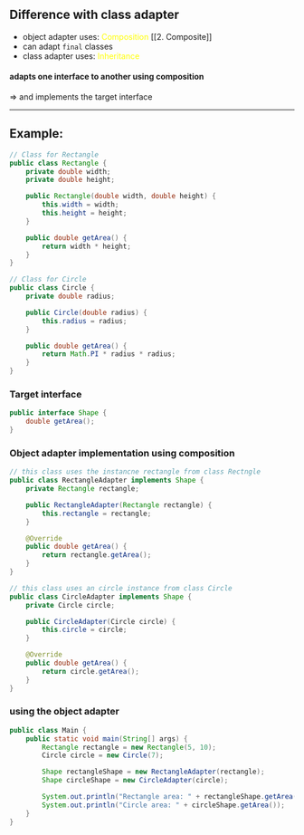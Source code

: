 ## Difference with class adapter
- object adapter uses: <span style="color:#ffff00">Composition</span> [[2. Composite]]
- can adapt `final` classes
- class adapter uses: <span style="color:#ffff00">Inheritance</span> 


#### adapts one interface to another using composition
=> and implements the target interface

---

## Example:
```Java
// Class for Rectangle
public class Rectangle {
    private double width;
    private double height;

    public Rectangle(double width, double height) {
        this.width = width;
        this.height = height;
    }

    public double getArea() {
        return width * height;
    }
}

// Class for Circle
public class Circle {
    private double radius;

    public Circle(double radius) {
        this.radius = radius;
    }

    public double getArea() {
        return Math.PI * radius * radius;
    }
}

```
### Target interface
```Java
public interface Shape {
    double getArea();
}

```
### Object adapter implementation using composition
```Java
// this class uses the instancne rectangle from class Rectngle
public class RectangleAdapter implements Shape {
    private Rectangle rectangle;

    public RectangleAdapter(Rectangle rectangle) {
        this.rectangle = rectangle;
    }

    @Override
    public double getArea() {
        return rectangle.getArea();
    }
}

```

```Java
// this class uses an circle instance from class Circle
public class CircleAdapter implements Shape {
    private Circle circle;

    public CircleAdapter(Circle circle) {
        this.circle = circle;
    }

    @Override
    public double getArea() {
        return circle.getArea();
    }
}

```

### using the object adapter
```Java
public class Main {
    public static void main(String[] args) {
        Rectangle rectangle = new Rectangle(5, 10);
        Circle circle = new Circle(7);

        Shape rectangleShape = new RectangleAdapter(rectangle);
        Shape circleShape = new CircleAdapter(circle);

        System.out.println("Rectangle area: " + rectangleShape.getArea());
        System.out.println("Circle area: " + circleShape.getArea());
    }
}

```